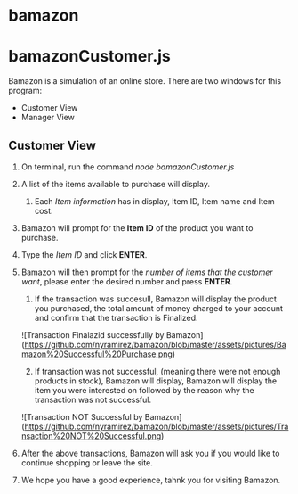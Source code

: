 # bamazon
# bamazonCustomer.js

Bamazon is a simulation of an online store. There are two windows for this program:
* Customer View
* Manager View

## Customer View
1. On terminal, run the command *node bamazonCustomer.js*

2. A list of the items available to purchase will display.
    1. Each *Item information* has in display, Item ID, Item name and Item cost.

3. Bamazon will prompt for the **Item ID** of the product you want to purchase.
4. Type the *Item ID* and click **ENTER**.

5. Bamazon will then prompt for the *number of items that the customer want*, please enter the desired number and press **ENTER**.
    1. If the transaction was succesull, Bamazon will display the product you purchased, the total amount of money charged to your account and confirm that the transaction is Finalized.

    ![Transaction Finalazid successfully by Bamazon]
    (https://github.com/nyramirez/bamazon/blob/master/assets/pictures/Bamazon%20Successful%20Purchase.png)
    
    2. If transaction was not successful, (meaning there were not enough products in stock), Bamazon will display, Bamazon will display the item you were interested on followed by the reason why the transaction was not successful.

    ![Transaction NOT Successful by Bamazon]
    (https://github.com/nyramirez/bamazon/blob/master/assets/pictures/Transaction%20NOT%20Successful.png)

6. After the above transactions, Bamazon will ask you if you would like to continue shopping or leave the site.

7. We hope you have a good experience, tahnk you for visiting Bamazon.